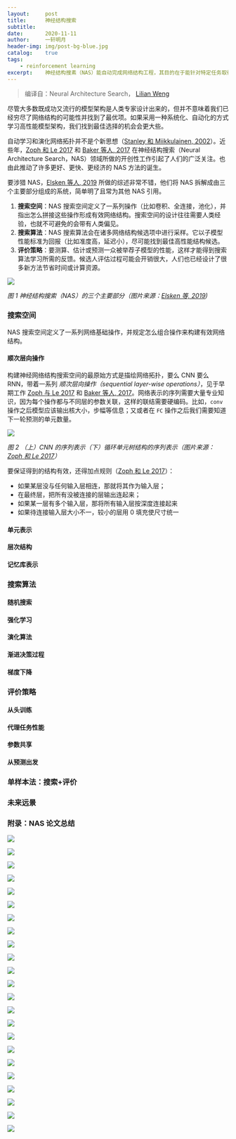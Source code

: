 ```yaml
---
layout:		post
title:  	神经结构搜索
subtitle:   
date:       2020-11-11
author:     一轩明月
header-img: img/post-bg-blue.jpg
catalog:    true
tags:
    - reinforcement learning
excerpt:    神经结构搜素（NAS）能自动完成网络结构工程，其目的在于能针对特定任务取得最佳效果的网络拓扑。NAS 技术可以分成三块：搜索空间，搜索算法和评价策略，本文由此回顾了很多有意思的想法，它们都是为了实现更好、更快、更经济的自动神经结构搜索
---
```


> 编译自：Neural Architecture Search， [Lilian Weng](https://lilianweng.github.io/lil-log/)

尽管大多数既成功又流行的模型架构是人类专家设计出来的，但并不意味着我们已经穷尽了网络结构的可能性并找到了最优项。如果采用一种系统化、自动化的方式学习高性能模型架构，我们找到最佳选择的机会会更大些。

自动学习和演化网络拓扑并不是个新思想（[Stanley 和 Miikkulainen, 2002](http://nn.cs.utexas.edu/downloads/papers/stanley.ec02.pdf)）。近些年，[Zoph 和 Le 2017](https://arxiv.org/abs/1611.01578) 和 [Baker 等人, 2017](https://arxiv.org/abs/1611.02167) 在神经结构搜索（Neural Architecture Search，NAS）领域所做的开创性工作引起了人们的广泛关注。也由此推动了许多更好、更快、更经济的 NAS 方法的诞生。

要涉猎 NAS，[Elsken 等人, 2019](https://arxiv.org/abs/1808.05377) 所做的综述非常不错，他们将 NAS 拆解成由三个主要部分组成的系统，简单明了且常为其他 NAS 引用。

1. **搜索空间**：NAS 搜索空间定义了一系列操作（比如卷积、全连接，池化），并指出怎么拼接这些操作形成有效网络结构。搜索空间的设计往往需要人类经验，也就不可避免的会带有人类偏见。
2. **搜索算法**：NAS 搜索算法会在诸多网络结构候选项中进行采样。它以子模型性能标准为回报（比如准度高，延迟小），尽可能找到最佳高性能结构候选。
3. **评价策略**：要测算、估计或预测一众被举荐子模型的性能，这样才能得到搜索算法学习所需的反馈。候选人评估过程可能会开销很大，人们也已经设计了很多新方法节省时间或计算资源。

![](https://raw.githubusercontent.com/LibertyDream/diy_img_host/master/img/2020-11-11_NAS-high-level.png)

*图 1  神经结构搜索（NAS）的三个主要部分（图片来源：[Elsken 等, 2019](https://arxiv.org/abs/1808.05377))*

### 搜索空间

NAS 搜索空间定义了一系列网络基础操作，并规定怎么组合操作来构建有效网络结构。

#### 顺次层向操作

构建神经网络结构搜索空间的最原始方式是描绘网络拓扑，要么 CNN 要么 RNN，带着一系列 *顺次层向操作（sequential layer-wise operations）*，见于早期工作 [Zoph 与 Le 2017](https://arxiv.org/abs/1611.01578) 和 [Baker 等人, 2017](https://arxiv.org/abs/1611.02167)。网络表示的序列需要大量专业知识，因为每个操作都与不同层的参数关联，这样的联结需要硬编码。比如，`conv` 操作之后模型应该输出核大小，步幅等信息；又或者在 `FC` 操作之后我们需要知道下一轮预测的单元数量。

![](https://raw.githubusercontent.com/LibertyDream/diy_img_host/master/img/2020-11-11_NAS-search-space.png)

*图 2  （上）CNN 的序列表示（下）循环单元树结构的序列表示（图片来源：[Zoph 和 Le 2017](https://arxiv.org/abs/1611.01578)）*

要保证得到的结构有效，还得加点规则（[Zoph 和 Le 2017](https://arxiv.org/abs/1611.01578)）：

- 如果某层没与任何输入层相连，那就将其作为输入层；
- 在最终层，把所有没被连接的层输出连起来；
- 如果某一层有多个输入层，那将所有输入层按深度连接起来
- 如果待连接输入层大小不一，较小的层用 0 填充使尺寸统一



#### 单元表示

#### 层次结构

#### 记忆库表示

### 搜索算法

#### 随机搜索

#### 强化学习

#### 演化算法

#### 渐进决策过程

#### 梯度下降

### 评价策略

#### 从头训练

#### 代理任务性能

#### 参数共享

#### 从预测出发

### 单样本法：搜索+评价

### 未来远景

### 附录：NAS 论文总结





![](https://raw.githubusercontent.com/LibertyDream/diy_img_host/master/img/2020-11-11_NASNet-search-space.png)



![](https://raw.githubusercontent.com/LibertyDream/diy_img_host/master/img/2020-11-11_cell-prediction-steps.png)



![](https://raw.githubusercontent.com/LibertyDream/diy_img_host/master/img/2020-11-11_hierarchical-NAS-search-space.png)



![](https://raw.githubusercontent.com/LibertyDream/diy_img_host/master/img/2020-11-11_path-level-network-transformations.png)



![](https://raw.githubusercontent.com/LibertyDream/diy_img_host/master/img/2020-11-11_NAS-memory-bank-view-representation.png)



![](https://raw.githubusercontent.com/LibertyDream/diy_img_host/master/img/2020-11-11_NAS.png)



![](https://raw.githubusercontent.com/LibertyDream/diy_img_host/master/img/2020-11-11_MetaQNN.png)



![](https://raw.githubusercontent.com/LibertyDream/diy_img_host/master/img/2020-11-11_NEAT-mutations.png)



![](https://raw.githubusercontent.com/LibertyDream/diy_img_host/master/img/2020-11-11_aging-evolution-algorithm.png)



![](https://raw.githubusercontent.com/LibertyDream/diy_img_host/master/img/2020-11-11_AmoebaNet-mutations.png)



![](https://raw.githubusercontent.com/LibertyDream/diy_img_host/master/img/2020-11-11_progressive-NAS-algorithm.png)



![](https://raw.githubusercontent.com/LibertyDream/diy_img_host/master/img/2020-11-11_EAS-meta-controller.png)



![](https://raw.githubusercontent.com/LibertyDream/diy_img_host/master/img/2020-11-11_ENAS-example.png)



![](https://raw.githubusercontent.com/LibertyDream/diy_img_host/master/img/2020-11-11_SMASH-algorithm.png)



![](https://raw.githubusercontent.com/LibertyDream/diy_img_host/master/img/2020-11-11_SMASH-error-correlation.png)



![](https://raw.githubusercontent.com/LibertyDream/diy_img_host/master/img/2020-11-11_one-shot-model-architecture.png)



![](https://raw.githubusercontent.com/LibertyDream/diy_img_host/master/img/2020-11-11_one-shot-model-accuracy-correlation.png)



![](https://raw.githubusercontent.com/LibertyDream/diy_img_host/master/img/2020-11-11_DARTS-illustration.png)



![](https://raw.githubusercontent.com/LibertyDream/diy_img_host/master/img/2020-11-11_DARTS-algorithm.png)



![](https://raw.githubusercontent.com/LibertyDream/diy_img_host/master/img/2020-11-11_proxylessNAS-training.png)



![](https://raw.githubusercontent.com/LibertyDream/diy_img_host/master/img/2020-11-11_ProxylessNAS-latency.png)



![](https://raw.githubusercontent.com/LibertyDream/diy_img_host/master/img/2020-11-11_AutoML-zero-evaluation.png)



![](https://raw.githubusercontent.com/LibertyDream/diy_img_host/master/img/2020-11-11_AutoML-zero-progress.png)